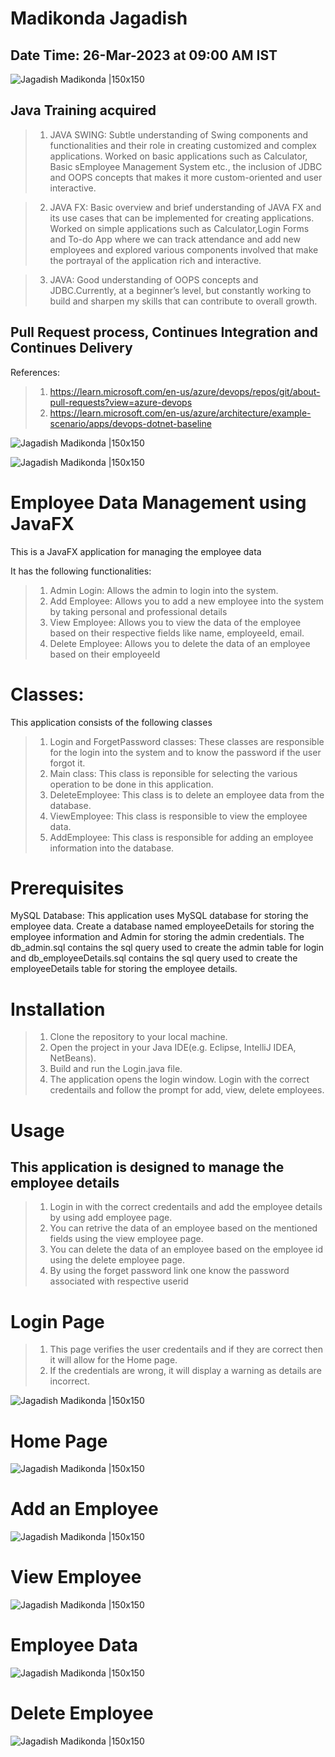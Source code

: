 # Madikonda Jagadish

## Date Time: 26-Mar-2023 at 09:00 AM IST

![Jagadish Madikonda |150x150](./Images/mjr.png)

## Java Training acquired

> 1. JAVA SWING: Subtle understanding of Swing components and functionalities and their role in creating customized and complex applications. Worked on basic applications such as Calculator, Basic sEmployee Management System etc., the inclusion of JDBC and OOPS concepts that makes it more custom-oriented and user interactive.

> 2. JAVA FX: Basic overview and brief understanding of JAVA FX and its use cases that can be implemented for creating applications. Worked on simple applications such as Calculator,Login Forms and To-do App where we can track attendance and add new employees and explored various components involved that make the portrayal of the application rich and interactive.

> 3. JAVA: Good understanding of OOPS concepts and JDBC.Currently, at a beginner’s level, but constantly working to build and sharpen my skills that can contribute to overall growth.

## Pull Request process, Continues Integration and Continues Delivery

References:

> 1. https://learn.microsoft.com/en-us/azure/devops/repos/git/about-pull-requests?view=azure-devops
> 2. https://learn.microsoft.com/en-us/azure/architecture/example-scenario/apps/devops-dotnet-baseline

![Jagadish Madikonda |150x150](./Images/Devops-Image.png)

![Jagadish Madikonda |150x150](./Images/Image1.png)

#  Employee Data Management using JavaFX

This is a JavaFX application for managing the employee data

It has the following functionalities:

  >1. Admin Login: Allows the admin to login into the system.
  >2. Add Employee: Allows you to add a new employee into the system by taking personal and professional details
  >3. View Employee: Allows you to view the data of the employee based on their respective fields like name, employeeId, email.
  >4. Delete Employee: Allows you to delete the data of an employee based on their employeeId

# Classes:
 This application consists of the following classes

 >1. Login and ForgetPassword classes: These classes are responsible for the login into the system and to know the password if the user forgot it. 
 >2. Main class: This class is reponsible for selecting the various operation to be done in this application.
 >3. DeleteEmployee: This class is to delete an employee data from the database.
 >4. ViewEmployee: This class is responsible to view the employee data.
 >5. AddEmployee: This class is responsible for adding an employee information into the database.

# Prerequisites

MySQL Database: This application uses MySQL database for storing the employee data. Create a database named employeeDetails for storing the employee information and Admin for storing the admin credentials. The db_admin.sql contains the sql query used to create the admin table for login and db_employeeDetails.sql contains the sql query used to create the employeeDetails table for storing the employee details. 

# Installation

 >1. Clone the repository to your local machine.
 >2. Open the project in your Java IDE(e.g. Eclipse, IntelliJ IDEA, NetBeans).
 >3. Build and run the Login.java file.
 >4. The application opens the login window. Login with the correct credentails and follow the prompt for add, view, delete employees.

# Usage

## This application is designed to manage the employee details

 >1. Login in with the correct credentails and add the employee details by using add employee page.
 >2. You can retrive the data of an employee based on the mentioned fields using the view employee page.
 >3. You can delete the data of an employee based on the employee id using the delete employee page.  
 >4. By using the forget password link one know the password associated with respective userid

# Login Page 

 >1. This page verifies the user credentails and if they are correct then it will allow for the Home page.
 >2. If the credentials are wrong, it will display a warning as details are incorrect.

![Jagadish Madikonda |150x150](./Images/login-page.png)

# Home Page

![Jagadish Madikonda |150x150](./Images/Main-page.png)

# Add an Employee

![Jagadish Madikonda |150x150](./Images/Add-employee.png)

# View Employee

![Jagadish Madikonda |150x150](./Images/view-employee.png)

# Employee Data

![Jagadish Madikonda |150x150](./Images/employee-data.png)

# Delete Employee

![Jagadish Madikonda |150x150](./Images/delete-employee.png)


